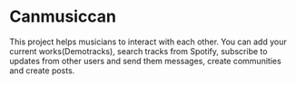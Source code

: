 #  Canmusiccan
This project helps musicians to interact with each other.
You can add your current works(Demotracks), search tracks from Spotify, subscribe to updates from other users and send them messages, create сommunities and create posts.
